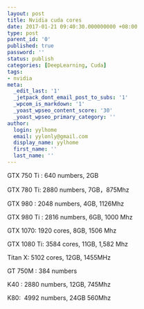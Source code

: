 ```yaml
---
layout: post
title: Nvidia cuda cores
date: 2017-01-21 09:40:30.000000000 +08:00
type: post
parent_id: '0'
published: true
password: ''
status: publish
categories: [DeepLearning, Cuda]
tags:
- nvidia
meta:
  _edit_last: '1'
  _jetpack_dont_email_post_to_subs: '1'
  _wpcom_is_markdown: '1'
  _yoast_wpseo_content_score: '30'
  _yoast_wpseo_primary_category: ''
author:
  login: yylhome
  email: yylonly@gmail.com
  display_name: yylhome
  first_name: ''
  last_name: ''
---
```

<p>GTX 750 Ti : 640 numbers, 2GB</p>
<p>GTX 780 Ti: 2880 numbers, 7GB，875Mhz</p>
<p>GTX 980 : 2048 numbers, 4GB, 1126Mhz</p>
<p>GTX 980 Ti : 2816 numbers, 6GB, <span class="right">1000 Mhz</span></p>
<p>GTX 1070: 1920 cores, 8GB, 1506 Mhz</p>
<p>GTX 1080 Ti: 3584 cores, 11GB, 1,582 Mhz</p>
<p>Titan X: 5102 cores, 12GB, 1455MHz</p>
<p>GT 750M : 384 numbers</p>
<p>K40 : 2880 numbers, 12GB, 745Mhz</p>
<p>K80:  4992 numbers, 24GB 560Mhz</p>
